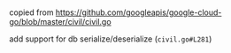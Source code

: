 #

copied from https://github.com/googleapis/google-cloud-go/blob/master/civil/civil.go

add support for db serialize/deserialize (`civil.go#L281`)